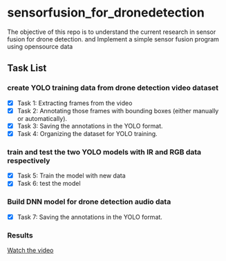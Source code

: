 # sensorfusion_for_dronedetection
The objective of this repo is to understand the current research in sensor fusion for drone detection. and Implement a simple sensor fusion program using opensource data

## Task List
### create YOLO training data from drone detection video dataset
- [x] Task 1: Extracting frames from the video
- [x] Task 2: Annotating those frames with bounding boxes (either manually or automatically).
- [X] Task 3: Saving the annotations in the YOLO format.
- [X] Task 4: Organizing the dataset for YOLO training.

### train and test the two YOLO models with IR and RGB data respectively
- [x] Task 5: Train the model with new data
- [x] Task 6: test the model

### Build DNN model for drone detection audio data
- [x] Task 7: Saving the annotations in the YOLO format.

### Results
[Watch the video](./results/drone_tracking_output.mp4)



